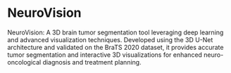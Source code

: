 # NeuroVision
NeuroVision: A 3D brain tumor segmentation tool leveraging deep learning and advanced visualization techniques. Developed using the 3D U-Net architecture and validated on the BraTS 2020 dataset, it provides accurate tumor segmentation and interactive 3D visualizations for enhanced neuro-oncological diagnosis and treatment planning.
